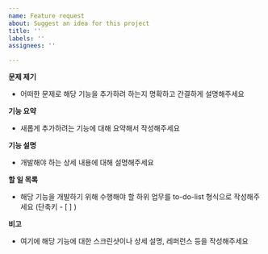```yaml
---
name: Feature request
about: Suggest an idea for this project
title: ''
labels: ''
assignees: ''

---
```


**문제 제기**
- 어떠한 문제로 해당 기능을 추가하려 하는지 명확하고 간결하게 설명해주세요

**기능 요약**
- 새롭게 추가하려는 기능에 대해 요약해서 작성해주세요

**기능 설명**
- 개발해야 하는 상세 내용에 대해 설명해주세요

**할 일 목록**
- 해당 기능을 개발하기 위해 수행해야 할 하위 업무를 to-do-list 형식으로 작성해주세요 (단축키 - [ ] )

**비고**
- 여기에 해당 기능에 대한 스크린샷이나 상세 설명, 레퍼런스 등을 작성해주세요
